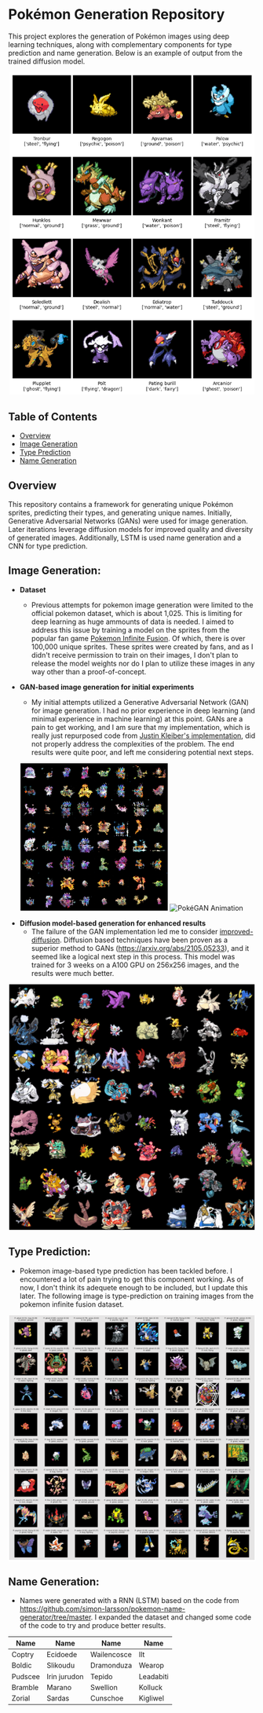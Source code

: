 # Pokémon Generation Repository

This project explores the generation of Pokémon images using deep learning techniques, along with complementary components for type prediction and name generation. Below is an example of output from the trained diffusion model.

<p align="center">
  <img src="readme_imgs/16_diffusion_sample.png" alt="Selected Results" width="500"/>
</p>

## Table of Contents
- [Overview](#overview)
- [Image Generation](#image-generation)
- [Type Prediction](#type-prediction)
- [Name Generation](#name-generation)

## Overview
This repository contains a framework for generating unique Pokémon sprites, predicting their types, and generating unique names. Initially, Generative Adversarial Networks (GANs) were used for image generation. Later iterations leverage diffusion models for improved quality and diversity of generated images.
Additionally, LSTM is used name generation and a CNN for type prediction.

## Image Generation: 
  - **Dataset**
      - Previous attempts for pokemon image generation were limited to the official pokemon dataset, which is about 1,025. This is limiting for deep learning as huge ammounts of data is needed. I aimed to address this issue by training a model on the sprites from the popular fan game [Pokemon Infinite Fusion](https://infinitefusion.fandom.com/wiki/Pok%C3%A9mon_Infinite_Fusion_Wiki). Of which, there is over 100,000 unique sprites. These sprites were created by fans, and as I didn't receive permission to train on their images, I don't plan to release the model weights nor do I plan to utilize these images in any way other than a proof-of-concept.
        
  - **GAN-based image generation for initial experiments**
      - My initial attempts utilized a Generative Adversarial Network (GAN) for image generation. I had no prior experience in deep learning (and minimal experience in machine learning) at this point. GANs are a pain to get working, and I am sure that my implementation, which is really just repurposed code from [Justin Kleiber's implementation](https://github.com/jkleiber/PokeGAN), did not properly address the complexities of the problem. The end results were quite poor, and left me considering potential next steps.
<p align="center">
  <img src="readme_imgs/result-image-0108.png" alt="PokéGAN Output" width="300"/>
  <img src="readme_imgs/results.gif" alt="PokéGAN Animation" width="300"/>
</p>

  - **Diffusion model-based generation for enhanced results**
      - The failure of the GAN implementation led me to consider [improved-diffusion](https://github.com/openai/improved-diffusion). Diffusion based techniques have been proven as a superior method to GANs (https://arxiv.org/abs/2105.05233), and it seemed like a logical next step in this process. This model was trained for 3 weeks on a A100 GPU on 256x256 images, and the results were much better.
<p align="center">
  <img src="readme_imgs/256_64_1710000.jpg" alt="Diffusion Results" width="500"/>
</p>
      
## Type Prediction:
  - Pokemon image-based type prediction has been tackled before. I encountered a lot of pain trying to get this component working. As of now, I don't think its adequete enough to be included, but I update this later. The following image is type-prediction on training images from the pokemon infinite fusion dataset. 
<p align="center" style="background-color: white;">
  <img src="readme_imgs/type_prediction_samples.png" alt="type prediction results" width="500"/>
</p>
    
## Name Generation:
  - Names were generated with a RNN (LSTM) based on the code from https://github.com/simon-larsson/pokemon-name-generator/tree/master. I expanded the dataset and changed some code of the code to try and produce better results.

| Name           | Name          | Name          | Name         |
|----------------|---------------|---------------|--------------|
| Coptry         | Ecidoede      | Wailencosce   | Ilt          |
| Boldic         | Slikoudu      | Dramonduza    | Wearop       |
| Pudscee        | Irin jurudon  | Tepido        | Leadabiti    |
| Bramble        | Marano        | Swellion      | Kolluck      |
| Zorial         | Sardas        | Cunschoe      | Kigliwel     |



  
